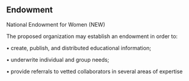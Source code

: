 ## Endowment
National Endowment for Women 
(NEW) 
 
The proposed organization may establish an 
endowment in order to: 

• create, publish, and distributed 
  educational information; 

• underwrite individual and group needs;

• provide referrals to vetted collaborators 
  in several areas of expertise
